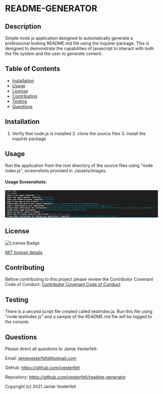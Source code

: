 
# README-GENERATOR
    
## Description
Simple node.js application designed to automatically generate a professional looking README.md file using the inquirer package. This is designed to demonstrate the capabilities of javascript to interact with both the file system and the user to generate content.
    
## Table of Contents
* [Installation](#Installation)
* [Usage](#Usage)
* [License](#License)
* [Contributing](#Contributing)
* [Testing](#Testing)
* [Questions](#Questions)    
    
## Installation
1. Verify that node.js is installed 2. clone the source files 3. install the inquirer package
    
## Usage
Run the application from the root directory of the source files using "node index.js", screenshots provided in ./assets/images.
    
#### Usage Screenshots:
![Prompt Questions](./assets/images/prompt.jpg)
    

## License
![License Badge](https://img.shields.io/badge/license-MIT-brightgreen)

[MIT license details](https://choosealicense.com/licenses/mit/)
    
## Contributing
Before contributing to this project please review the Contributor Covenant Code of Conduct:
[Contributor Covenant Code of Conduct](https://www.contributor-covenant.org/version/2/0/code_of_conduct/code_of_conduct.md)
    
## Testing
There is a second script file created called testIndex.js. Run this file using "node testIndex.js" and a sample of the README.md file will be logged to the console.
    
## Questions
    
Please direct all questions to Jamie Vesterfelt:
    
Email: jamievesterfelt@hotmail.com
    
GitHub: https://github.com/jvesterfelt
    
Repository: https://github.com/jvesterfelt/readme-generator

    
    
Copyright (c) 2021 Jamie Vesterfelt

